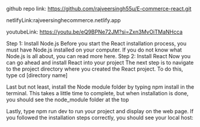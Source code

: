 github repo link: https://github.com/rajveersingh55u/E-commerce-react.git

netlifyLink:rajveersinghecommerce.netlify.app

youtubeLink:  https://youtu.be/eQ9BPNe72JM?si=Zxn3MvOiTMaNHcca

Step 1: Install Node.js
Before you start the React installation process, you must have Node.js installed on your computer. If you do not know what Node.js is all about, you can read more here.
Step 2: Install React
Now you can go ahead and install React into your project
The next step is to navigate to the project directory where you created the React project. To do this, type cd [directory name]

Last but not least, install the Node module folder by typing npm install in the terminal. This takes a little time to complete, but when installation is done, you should see the node_module folder at the top

Lastly, type npm run dev to run your project and display on the web page. If you followed the installation steps correctly, you should see your local host:
